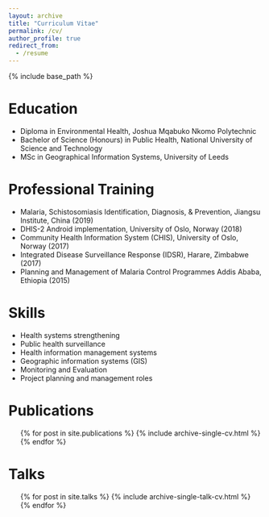 ```yaml
---
layout: archive
title: "Curriculum Vitae"
permalink: /cv/
author_profile: true
redirect_from:
  - /resume
---
```


{% include base_path %}

Education
======
* Diploma in Environmental Health, Joshua Mqabuko Nkomo Polytechnic
* Bachelor of Science (Honours) in Public Health, National University of Science and Technology
* MSc in Geographical Information Systems, University of Leeds

Professional Training
======
* Malaria, Schistosomiasis Identification, Diagnosis, & Prevention,	Jiangsu Institute, China (2019)
* DHIS-2 Android implementation, 	University of Oslo, Norway (2018)
* Community Health Information System (CHIS), 	University of Oslo, Norway (2017)
* Integrated Disease Surveillance Response (IDSR), 	Harare, Zimbabwe (2017)
* Planning and Management of Malaria Control Programmes	 Addis Ababa, Ethiopia (2015)
  
Skills
======
* Health systems strengthening 
* Public health surveillance 
* Health information management systems 
* Geographic information systems (GIS)
* Monitoring and Evaluation
* Project planning and management roles

Publications
======
  <ul>{% for post in site.publications %}
    {% include archive-single-cv.html %}
  {% endfor %}</ul>
  
Talks
======
  <ul>{% for post in site.talks %}
    {% include archive-single-talk-cv.html %}
  {% endfor %}</ul>


